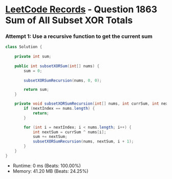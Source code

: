 # [LeetCode Records](../../README.md) - Question 1863 Sum of All Subset XOR Totals

### Attempt 1: Use a recursive function to get the current sum
```java
class Solution {
    
    private int sum;
    
    public int subsetXORSum(int[] nums) {
        sum = 0;
        
        subsetXORSumRecursion(nums, 0, 0);

        return sum;
    }

    private void subsetXORSumRecursion(int[] nums, int currSum, int nextIndex) {
        if (nextIndex == nums.length) {
            return;
        }

        for (int i = nextIndex; i < nums.length; i++) {
            int nextSum = currSum ^ nums[i];
            sum += nextSum;
            subsetXORSumRecursion(nums, nextSum, i + 1);
        }
    }
}
```
- Runtime: 0 ms (Beats: 100.00%)
- Memory: 41.20 MB (Beats: 24.25%)

<br>
